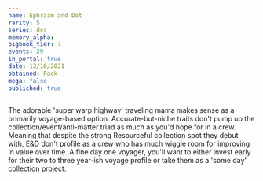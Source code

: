 ```yaml
---
name: Ephraim and Dot
rarity: 5
series: dsc
memory_alpha:
bigbook_tier: 7
events: 29
in_portal: true
date: 12/10/2021
obtained: Pack
mega: false
published: true
---
```


The adorable 'super warp highway' traveling mama makes sense as a primarily voyage-based option. Accurate-but-niche traits don't pump up the collection/event/anti-matter triad as much as you'd hope for in a crew. Meaning that despite the strong Resourceful collection spot they debut with, E&D don't profile as a crew who has much wiggle room for improving in value over time. A fine day one voyager, you'll want to either invest early for their two to three year-ish voyage profile or take them as a 'some day' collection project.
